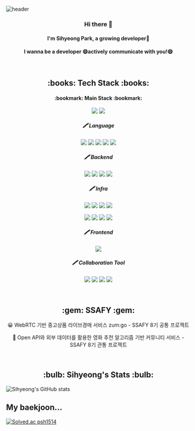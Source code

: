![header](https://capsule-render.vercel.app/api?type=waving&color=auto&height=300&section=header&text=SihyeongPark&fontSize=90)
<h3 align="center"> Hi there 👋</h3>
<h4 align="center"> I'm Sihyeong Park, a growing developer🌱 </h4>
<h4 align="center"> I wanna be a developer 😄actively communicate with you!😄</h4>
<br />
<!--STACK-->
<h2 align="center"> :books: Tech Stack :books: </h2>
<h4 align="center"> :bookmark: Main Stack :bookmark:</h4>
<p align="center">
<img src= "https://img.shields.io/badge/java-%23ED8B00.svg?style=for-the-badge&logo=java&logoColor=white"/></a>
<img src="https://img.shields.io/badge/Python-3776AB?style=for-the-badge&logo=Python&logoColor=white"/></a>
</p>
<h5 align="center"> 🖍️ Language </h5>
<p align="center">
<img src="https://img.shields.io/badge/Python-3776AB?style=for-the-badge&logo=Python&logoColor=white"/></a>
<img src= "https://img.shields.io/badge/java-%23ED8B00.svg?style=for-the-badge&logo=java&logoColor=white"/></a>
<img src="https://img.shields.io/badge/JavaScript-F7DF1E?style=for-the-badge&logo=JavaScript&logoColor=black"/>
<img src="https://img.shields.io/badge/CSS-1572B6?style=for-the-badge&logo=Css3&logoColor=white"></a>
<img src="https://img.shields.io/badge/HTML-E34F26?style=for-the-badge&logo=HTML5&logoColor=white"/></a>
</p>

<h5 align="center"> 🖍️ Backend </h5>
<p align="center">
<img src="https://img.shields.io/badge/Django-092E20?style=for-the-badge&logo=Django&logoColor=white"/></a>
<img src="https://img.shields.io/badge/Springboot-6DB33F?style=for-the-badge&logo=Springboot&logoColor=white"/></a>
<img src="https://img.shields.io/badge/SQLite-003B57?style=for-the-badge&logo=SQLite&logoColor=white"></a>
<img src="https://img.shields.io/badge/mysql-4479A1?style=for-the-badge&logo=mysql&logoColor=white"></a>
</p>


<h5 align="center"> 🖍️ Infra </h5>
<p align="center">
<img src="https://img.shields.io/badge/Docker-2496ED.svg?style=for-the-badge&logo=Docker&logoColor=white"/></a>
<img src="https://img.shields.io/badge/NGINX-009639.svg?style=for-the-badge&logo=NGINX&logoColor=white"/></a>
<img src="https://img.shields.io/badge/Ubuntu-E95420.svg?style=for-the-badge&logo=Ubuntu&logoColor=white"/></a>
<img src="https://img.shields.io/badge/Jenkins-D24939.svg?style=for-the-badge&logo=Jenkins&logoColor=white"/></a>

</p>

<p align="center">
<img src="https://img.shields.io/badge/Amazon%20AWS-232F3E.svg?style=for-the-badge&logo=Amazon-AWS&logoColor=white"/></a>
<img src="https://img.shields.io/badge/Amazon%20EC2-FF9900.svg?style=for-the-badge&logo=Amazon-EC2&logoColor=white"/></a>
<img src="https://img.shields.io/badge/Amazon%20S3-569A31.svg?style=for-the-badge&logo=Amazon-S3&logoColor=white"/></a>
<img src="https://img.shields.io/badge/Amazon%20RDS-527FFF.svg?style=for-the-badge&logo=Amazon-RDS&logoColor=white"/></a>
</p>

<h5 align="center"> 🖍️ Frontend </h5>
<p align="center">
<img src="https://img.shields.io/badge/vue.js-4FC08D?style=for-the-badge&logo=vue.js&logoColor=white"></a>
</p>
<h5 align="center"> 🖍️ Collaboration Tool </h5>
<p align="center">
<img src="https://img.shields.io/badge/Github-181717?style=for-the-badge&logo=Github&logoColor=white"/></a>
<img src="https://img.shields.io/badge/Gitlab-FC6D26?style=for-the-badge&logo=Gitlab&logoColor=white"/></a>
<img src="https://img.shields.io/badge/Jira-0052CC?style=for-the-badge&logo=Jira&logoColor=white"/></a>
<img src="https://img.shields.io/badge/Mattermost-0058CC?style=for-the-badge&logo=Mattermost&logoColor=white"/></a>
</p>



<br />
<h2 align="center"> :gem: SSAFY :gem: </h2>
<p align="center">
😀 WebRTC 기반 중고상품 라이브경매 서비스 zum:go - SSAFY 8기 공통 프로젝트
</p><p align="center">
📸 Open API와 외부 데이터를 활용한 영화 추천 알고리즘 기반 커뮤니티 서비스 - SSAFY 8기 관통 프로젝트
</p>
<br/>
<!--[![Solved.ac
프로필](http://mazassumnida.wtf/api/v2/generate_badge?boj={aldzltkfkdgo})](https://solved.ac/{aldzltkfkdgo})-->
<h2 align="center"> :bulb: Sihyeong's Stats :bulb: </h2>

![Sihyeong's GitHub stats](https://github-readme-stats.vercel.app/api?username=psihyeong&show_icons=true&theme=buefy)

<h2> My baekjoon... </h2>

[![Solved.ac psh1514](http://mazassumnida.wtf/api/v2/generate_badge?boj=psh1514)](https://solved.ac/psh1514)
